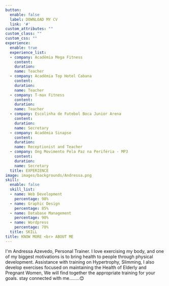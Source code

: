 ```yaml
---
button:
  enable: false
  label: DOWNLOAD MY CV
  link: '#'
custom_attributes: ""
custom_class: ""
custom_css: ""
experience:
  enable: true
  experience_list:
  - company: Acadêmia Mega Fitness
    content: 
    duration: 
    name: Teacher
  - company: Acadêmia Top Hotel Cabana
    content: 
    duration: 
    name: Teacher
  - company: T-max Fitness
    content: 
    duration:
    name: Teacher
  - company: Escolinha de Futebol Boca Junior Arena
    content: 
    duration:
    name: Secretary
  - company: Acadêmia Sinapse
    content: 
    duration:
    name: Receptionist and Teacher
  - company: Ong Movimento Pela Paz na Periféria - MP3
    content: 
    duration:
    name: Secretary
  title: EXPERIENCE
image: images/backgrounds/Andressa.png
skill:
  enable: false
  skill_list:
  - name: Web Development
    percentage: 98%
  - name: Graphic Design
    percentage: 85%
  - name: Database Management
    percentage: 90%
  - name: Wordpress
    percentage: 70%
  title: SKILL
title: KNOW MORE <br> ABOUT ME
---
```


I'm Andressa Azevedo, Personal Trainer. I love exercising my body, and one of my biggest motivations is to bring health to people through physical development. Assistance with training on Hypertrophy, Slimming, I also develop exercises focused on maintaining the Health of Elderly and Pregnant Women, We will find together the appropriate training for your goals. stay connected with me........😊